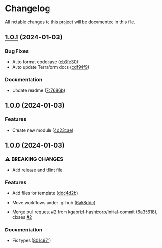 # Changelog

All notable changes to this project will be documented in this file.

## [1.0.1](https://github.com/kgabriel-hashicorp/terrarform-aws-iampolicy/compare/v1.0.0...v1.0.1) (2024-01-03)


### Bug Fixes

* Auto format codebase ([cb3fe30](https://github.com/kgabriel-hashicorp/terrarform-aws-iampolicy/commit/cb3fe3030f4f218c247f9d3d91351166673b430d))
* Auto update Terraform docs ([cdf94f9](https://github.com/kgabriel-hashicorp/terrarform-aws-iampolicy/commit/cdf94f9d8570abf80718bc900ecdfc901afc2067))


### Documentation

* Update readme ([7c7686b](https://github.com/kgabriel-hashicorp/terrarform-aws-iampolicy/commit/7c7686bafd414502e4a7054957f7ac251faa4a69))

## 1.0.0 (2024-01-03)


### Features

* Create new module ([4d23cae](https://github.com/kgabriel-hashicorp/terrarform-aws-iampolicy/commit/4d23cae302de1a42a3e04de2eacb91f1bd3d56c3))

## 1.0.0 (2024-01-03)


### ⚠ BREAKING CHANGES

* Add release and tflint file

### Features

* Add files for template ([ddd4d2b](https://github.com/kgabriel-hashicorp/terraform-module-template/commit/ddd4d2b91eea994054d0312114fca7c2f756f3a8))
* Move workflows under .github ([6a58ddc](https://github.com/kgabriel-hashicorp/terraform-module-template/commit/6a58ddc5851fa54b23aad62cba4f6ccd727acbe9))


* Merge pull request #2 from kgabriel-hashicorp/initial-commit ([6a35618](https://github.com/kgabriel-hashicorp/terraform-module-template/commit/6a35618655c8c414fa535261dad16b50664599b0)), closes [#2](https://github.com/kgabriel-hashicorp/terraform-module-template/issues/2)


### Documentation

* Fix types ([801c971](https://github.com/kgabriel-hashicorp/terraform-module-template/commit/801c9715a01239bd57e70fb7626400523bb72487))
